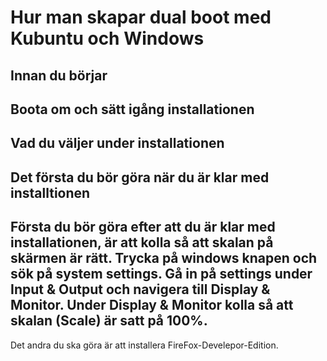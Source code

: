 # Hur man skapar dual boot med Kubuntu och Windows 

## Innan du börjar  


## Boota om och sätt igång installationen  


## Vad du väljer under installationen  


## Det första du bör göra när du är klar med installtionen  
Första du bör göra efter att du är klar med installationen, är att kolla så att skalan på skärmen är rätt. 
Trycka på windows knapen och sök på system settings. Gå in på settings under **Input & Output** och navigera till **Display & Monitor**. 
Under **Display & Monitor** kolla så att skalan (**Scale**) är satt på 100%.
------------ 
Det andra du ska göra är att installera FireFox-Develepor-Edition.

